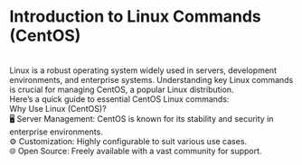 # Introduction to Linux Commands (CentOS)
<br>
Linux is a robust operating system widely used in servers, development environments, and enterprise systems. Understanding key Linux commands is crucial for managing CentOS, a popular Linux distribution.
<br>
Here’s a quick guide to essential CentOS Linux commands:
<br>
Why Use Linux (CentOS)?
<br>
🖥️ Server Management: CentOS is known for its stability and security in enterprise environments.
<br>
⚙️ Customization: Highly configurable to suit various use cases.
<br>
🌐 Open Source: Freely available with a vast community for support.
